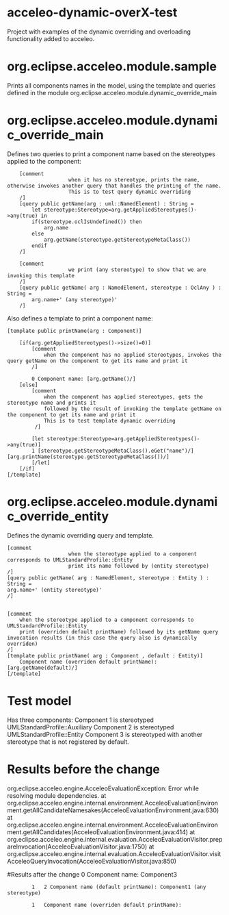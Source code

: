 # acceleo-dynamic-overX-test
Project with examples of the dynamic overriding and overloading functionality added to acceleo.

# org.eclipse.acceleo.module.sample
Prints all components names in the model, using the template and queries defined in the module org.eclipse.acceleo.module.dynamic_override_main

# org.eclipse.acceleo.module.dynamic_override_main

Defines two queries to print a component name based on the stereotypes applied to the component:

		[comment 		
						when it has no stereotype, prints the name, otherwise invokes another query that handles the printing of the name.
						This is to test query dynamic overriding
		/]
		[query public getName(arg : uml::NamedElement) : String = 
			let stereotype:Stereotype=arg.getAppliedStereotypes()->any(true) in 
			if(stereotype.oclIsUndefined()) then
				arg.name
			else
				arg.getName(stereotype.getStereotypeMetaClass()) 
			endif
		/]
		
		[comment 		
						we print (any stereotype) to show that we are invoking this template 
		/]
		[query public getName( arg : NamedElement, stereotype : OclAny ) : String = 
			arg.name+' (any stereotype)'
		/]



Also defines a template to print a component name:

	[template public printName(arg : Component)]
	
		[if(arg.getAppliedStereotypes()->size()=0)] 
			[comment 	
				when the component has no applied stereotypes, invokes the query getName on the component to get its name and print it 
			/]
			
			0 Component name: [arg.getName()/]
		[else]
			[comment 	
				when the component has applied stereotypes, gets the stereotype name and prints it 
				followed by the result of invoking the template getName on the component to get its name and print it 
				This is to test template dynamic overriding 			
			 /]
			  			
			[let stereotype:Stereotype=arg.getAppliedStereotypes()->any(true)] 
			1 [stereotype.getStereotypeMetaClass().eGet("name")/] [arg.printName(stereotype.getStereotypeMetaClass())/]
			[/let]	
		[/if]
	[/template]

	
# org.eclipse.acceleo.module.dynamic_override_entity

Defines the dynamic overriding query and template.
	
	[comment
						when the stereotype applied to a component corresponds to UMLStandardProfile::Entity
						print its name followed by (entity stereotype)
	/]
	[query public getName( arg : NamedElement, stereotype : Entity ) : String = 
	arg.name+' (entity stereotype)'
	/]


	[comment
		when the stereotype applied to a component corresponds to UMLStandardProfile::Entity
		print (overriden default printName) followed by its getName query invocation results (in this case the query also is dynamically overriden)
	/]	
	[template public printName( arg : Component , default : Entity)]
		Component name (overriden default printName): [arg.getName(default)/]
	[/template]
	
	
# Test model
Has three components:
Component 1 is stereotyped UMLStandardProfile::Auxiliary
Component 2 is stereotyped UMLStandardProfile::Entity
Component 3 is stereotyped with another stereotype that is not registered by default.

# Results before the change
org.eclipse.acceleo.engine.AcceleoEvaluationException: Error while resolving module dependencies.
        at org.eclipse.acceleo.engine.internal.environment.AcceleoEvaluationEnvironment.getAllCandidateNamesakes(AcceleoEvaluationEnvironment.java:630)
        at org.eclipse.acceleo.engine.internal.environment.AcceleoEvaluationEnvironment.getAllCandidates(AcceleoEvaluationEnvironment.java:414)
        at org.eclipse.acceleo.engine.internal.evaluation.AcceleoEvaluationVisitor.prepareInvocation(AcceleoEvaluationVisitor.java:1750)
        at org.eclipse.acceleo.engine.internal.evaluation.AcceleoEvaluationVisitor.visitAcceleoQueryInvocation(AcceleoEvaluationVisitor.java:850)

		

#Results after the change
			0 Component name: Component3
		
			1  	2 Component name (default printName): Component1 (any stereotype)
		
			1  	Component name (overriden default printName): 	
